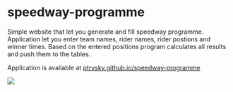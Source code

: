 # speedway-programme
Simple website that let you generate and fill speedway programme. Application let you enter team names, rider names, rider postions and winner times. Based on the entered positions program calculates all results and push them to the tables. 

Application is available at [ptrvsky.github.io/speedway-programme](https://ptrvsky.github.io/speedway-programme)

![](https://media.giphy.com/media/Wy73UZkkXBHU8FO6P7/giphy.gif)
